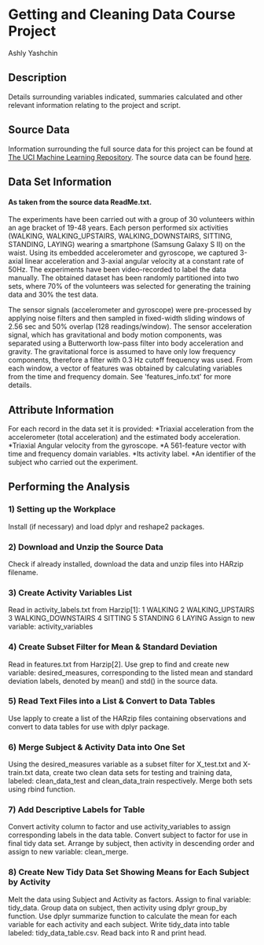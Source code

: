 # Getting and Cleaning Data Course Project
Ashly Yashchin
## Description
Details surrounding variables indicated, summaries calculated and other relevant information relating to the project and script.
## Source Data
Information surrounding the full source data for this project can be found at [The UCI Machine Learning Repository](http://archive.ics.uci.edu/ml/datasets/Human+Activity+Recognition+Using+Smartphones).
The source data can be found [here](https://d396qusza40orc.cloudfront.net/getdata%2Fprojectfiles%2FUCI%20HAR%20Dataset.zip).
## Data Set Information
#### As taken from the source data ReadMe.txt.
The experiments have been carried out with a group of 30 volunteers within an age bracket of 19-48 years. Each person performed six activities (WALKING, WALKING_UPSTAIRS, WALKING_DOWNSTAIRS, SITTING, STANDING, LAYING) wearing a smartphone (Samsung Galaxy S II) on the waist. Using its embedded accelerometer and gyroscope, we captured 3-axial linear acceleration and 3-axial angular velocity at a constant rate of 50Hz. The experiments have been video-recorded to label the data manually. The obtained dataset has been randomly partitioned into two sets, where 70% of the volunteers was selected for generating the training data and 30% the test data. 

The sensor signals (accelerometer and gyroscope) were pre-processed by applying noise filters and then sampled in fixed-width sliding windows of 2.56 sec and 50% overlap (128 readings/window). The sensor acceleration signal, which has gravitational and body motion components, was separated using a Butterworth low-pass filter into body acceleration and gravity. The gravitational force is assumed to have only low frequency components, therefore a filter with 0.3 Hz cutoff frequency was used. From each window, a vector of features was obtained by calculating variables from the time and frequency domain. See 'features_info.txt' for more details. 
## Attribute Information
For each record in the data set it is provided:
*Triaxial acceleration from the accelerometer (total acceleration) and the estimated body acceleration.
*Triaxial Angular velocity from the gyroscope. 
*A 561-feature vector with time and frequency domain variables. 
*Its activity label. 
*An identifier of the subject who carried out the experiment.
## Performing the Analysis
### 1) Setting up the Workplace
Install (if necessary) and load dplyr and reshape2 packages.
### 2) Download and Unzip the Source Data
Check if already installed, download the data and unzip files into HARzip filename.
### 3) Create Activity Variables List
Read in activity_labels.txt from Harzip[1]:
1 WALKING
2 WALKING_UPSTAIRS
3 WALKING_DOWNSTAIRS
4 SITTING
5 STANDING
6 LAYING
Assign to new variable: activity_variables
### 4) Create Subset Filter for Mean & Standard Deviation
Read in features.txt from Harzip[2].
Use grep to find and create new variable: desired_measures, corresponding to the listed mean and standard deviation labels, denoted by mean() and std() in the source data.
### 5) Read Text Files into a List & Convert to Data Tables
Use lapply to create a list of the HARzip files containing observations and convert to data tables for use with dplyr package.
### 6) Merge Subject & Activity Data into One Set
Using the desired_measures variable as a subset filter for X_test.txt and X-train.txt data, create two clean data sets for testing and training data, labeled: clean_data_test and clean_data_train respectively.
Merge both sets using rbind function. 
### 7) Add Descriptive Labels for Table
Convert activity column to factor and use activity_variables to assign corresponding labels in the data table.
Convert subject to factor for use in final tidy data set.
Arrange by subject, then activity in descending order and assign to new variable: clean_merge.
### 8) Create New Tidy Data Set Showing Means for Each Subject by Activity
Melt the data using Subject and Activity as factors. Assign to final variable: tidy_data.
Group data on subject, then activity using dplyr group_by function. 
Use dplyr summarize function to calculate the mean for each variable for each activity and each subject. 
Write tidy_data into table labeled: tidy_data_table.csv.
Read back into R and print head.
